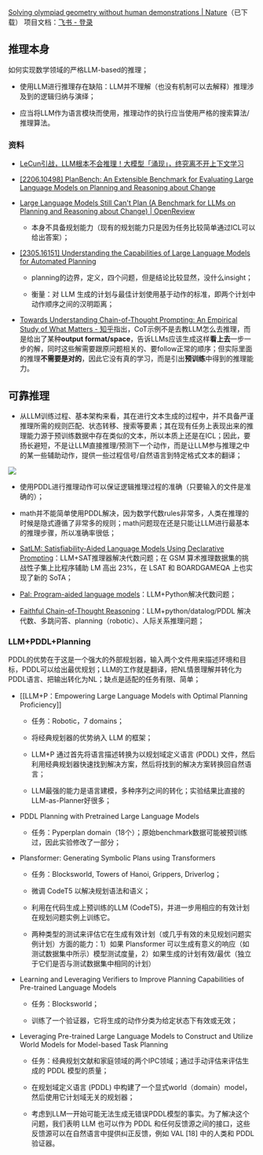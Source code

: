 [Solving olympiad geometry without human demonstrations | Nature](https://www.nature.com/articles/s41586-023-06747-5#Sec2)（已下载）
项目文档：[飞书 - 登录](https://fudannlp.feishu.cn/docx/AUNKdmFcboaP9exNx4Ic6BXInjc?from=from_copylink)

## **推理本身**

如何实现数学领域的严格LLM-based的推理；

- 使用LLM进行推理存在缺陷：LLM并不理解（也没有机制可以去解释）推理涉及到的逻辑归纳与演绎；
    
- 应当将LLM作为语言模块而使用，推理动作的执行应当使用严格的搜索算法/推理算法。
    

### **资料**

- [LeCun引战，LLM根本不会推理！大模型「涌现」，终究离不开上下文学习](https://mp.weixin.qq.com/s/apNDE-I2MNpTmmaZI1cY4A)
    
- [[2206.10498] PlanBench: An Extensible Benchmark for Evaluating Large Language Models on Planning and Reasoning about Change]([https://arxiv.org/abs/2206.10498](https://arxiv.org/abs/2206.10498))
    
- [Large Language Models Still Can't Plan (A Benchmark for LLMs on Planning and Reasoning about Change) | OpenReview](https://openreview.net/forum?id=wUU-7XTL5XO)
    
    - 本身不具备规划能力（现有的规划能力只是因为任务比较简单通过ICL可以给出答案）；
        
- [[2305.16151] Understanding the Capabilities of Large Language Models for Automated Planning]([https://arxiv.org/abs/2305.16151](https://arxiv.org/abs/2305.16151))
    
    - planning的边界，定义，四个问题，但是结论比较显然，没什么insight；
        
    - 衡量：对 LLM 生成的计划与最佳计划使用基于动作的标准，即两个计划中动作顺序之间的汉明距离；
        
- [Towards Understanding Chain-of-Thought Prompting: An Empirical Study of What Matters - 知乎](https://zhuanlan.zhihu.com/p/661161200)指出，CoT示例不是去教LLM怎么去推理，而是给出了某种**output format/space**，告诉LLMs应该生成这样**看上去**一步一步的解，同时这些解需要跟原问题相关的、要follow正常的顺序；但实际里面的推理**不需要是对的**，因此它没有真的学习，而是引出**预训练**中得到的推理能力。
    

## 可靠推理

- 从LLM训练过程、基本架构来看，其在进行文本生成的过程中，并不具备严谨推理所需的规则匹配、状态转移、搜索等要素；其在现有任务上表现出来的推理能力源于预训练数据中存在类似的文本，所以本质上还是在ICL；因此，要扬长避短，不是让LLM直接推理/预测下一个动作，而是让LLM参与推理之中的某一些辅助动作，提供一些过程信号/自然语言到特定格式文本的翻译；
    

![](https://fudannlp.feishu.cn/space/api/box/stream/download/asynccode/?code=NzEyZTJiMzM4MjNiNzM4MzFiZmM3ZWU2MDQ4ZjM5MjJfM0JIMUlPV3RScFY0d1RIekpaQndYMlVmR3pvMkdXQ2pfVG9rZW46SDgxVWIyVlk5b1ZYbDh4eUVpcmN1a2I0bnBiXzE3MDU3NTY0Nzc6MTcwNTc2MDA3N19WNA)

- 使用PDDL进行推理动作可以保证逻辑推理过程的准确（只要输入的文件是准确的）；
    
- math并不能简单使用PDDL解决，因为数学代数rules非常多，人类在推理的时候是隐式遵循了非常多的规则；math问题现在还是只能让LLM进行最基本的推理步骤，所以准确率很低；
    
- [SatLM: Satisfiability-Aided Language Models Using Declarative Prompting](https://arxiv.org/abs/2305.09656)：LLM+SAT推理器解决代数问题；在 GSM 算术推理数据集的挑战性子集上比程序辅助 LM 高出 23%，在 LSAT 和 BOARDGAMEQA 上也实现了新的 SoTA；
    
- [Pal: Program-aided language models](https://arxiv.org/abs/2211.10435)：LLM+Python解决代数问题；
    
- [Faithful Chain-of-Thought Reasoning](https://arxiv.org/abs/2301.13379)：LLM+python/datalog/PDDL 解决代数、多跳问答、planning（robotic）、人际关系推理问题；
    

### **LLM+PDDL+Planning**

PDDL的优势在于这是一个强大的外部规划器，输入两个文件用来描述环境和目标，PDDL可以给出最优规划；LLM的工作就是翻译，把NL情景理解并转化为PDDL语言、把输出转化为NL；缺点是适配的任务有限、简单；

- [[LLM+P：Empowering Large Language Models with Optimal Planning Proficiency]]
    
    - 任务：Robotic，7 domains；
        
    - 将经典规划器的优势纳入 LLM 的框架；
        
    - LLM+P 通过首先将语言描述转换为以规划域定义语言 (PDDL) 文件，然后利用经典规划器快速找到解决方案，然后将找到的解决方案转换回自然语言；
        
    - LLM最强的能力是语言建模，多种序列之间的转化；实验结果比直接的LLM-as-Planner好很多；
        
- PDDL Planning with Pretrained Large Language Models
    
    - 任务：Pyperplan domain（18个）；原始benchmark数据可能被预训练过，因此实验修改了一部分；
        
- Plansformer: Generating Symbolic Plans using Transformers
    
    - 任务：Blocksworld, Towers of Hanoi, Grippers, Driverlog；
        
    - 微调 CodeT5 以解决规划语法和语义；
        
    - 利用在代码生成上预训练的LLM (CodeT5)，并进一步用相应的有效计划在规划问题实例上训练它。
        
    - 两种类型的测试来评估它在生成有效计划（或几乎有效的未见规划问题实例计划）方面的能力：1）如果 Plansformer 可以生成有意义的响应（如测试数据集中所示）模型测试度量，2）如果生成的计划有效/最优（独立于它们是否与测试数据集中相同的计划）
        
- Learning and Leveraging Verifiers to Improve Planning Capabilities of Pre-trained Language Models
    
    - 任务：Blocksworld；
        
    - 训练了一个验证器，它将生成的动作分类为给定状态下有效或无效；
        
- Leveraging Pre-trained Large Language Models to Construct and Utilize World Models for Model-based Task Planning
    
    - 任务：经典规划文献和家庭领域的两个IPC领域；通过手动评估来评估生成的 PDDL 模型的质量；
        
    - 在规划域定义语言 (PDDL) 中构建了一个显式world（domain）model，然后使用它计划域无关的规划器；
        
    - 考虑到LLM一开始可能无法生成无错误PDDL模型的事实。为了解决这个问题，我们表明 LLM 也可以作为 PDDL 和任何反馈源之间的接口，这些反馈源可以在自然语言中提供纠正反馈，例如 VAL [18] 中的人类和 PDDL 验证器。
